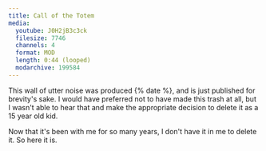 ```yaml
---
title: Call of the Totem
media:
  youtube: J0H2jB3c3ck
  filesize: 7746
  channels: 4
  format: MOD
  length: 0:44 (looped)
  modarchive: 199584
---
```


This wall of utter noise was produced {% date %}, and is just published for
brevity's sake. I would have preferred not to have made this trash at all, but I
wasn't able to hear that and make the appropriate decision to delete it as a 15
year old kid.

Now that it's been with me for so many years, I don't have it in me to delete
it. So here it is.
